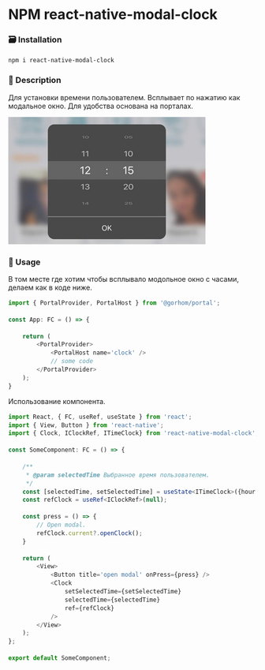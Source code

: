 # NPM react-native-modal-clock

### 🗃️ Installation
`npm i react-native-modal-clock`

### 📑 Description

Для установки времени пользователем. Всплывает по нажатию как модальное окно. Для удобства основана на порталах.

![clock](https://github.com/Kebikov/npm-react-native-modal-clock/blob/main/images/clock.png?raw=true)


### 📖 Usage

В том месте где хотим чтобы всплывало модольное окно с часами, делаем как в коде ниже.
```typescript
import { PortalProvider, PortalHost } from '@gorhom/portal';

const App: FC = () => {

	return (
        <PortalProvider>
            <PortalHost name='clock' />
            // some code
        </PortalProvider>
	);
}
```

Использование компонента.

```typescript
import React, { FC, useRef, useState } from 'react';
import { View, Button } from 'react-native';
import { Clock, IClockRef, ITimeClock} from 'react-native-modal-clock';

const SomeComponent: FC = () => {

    /**
     * @param selectedTime Выбранное время пользователем.
     */
    const [selectedTime, setSelectedTime] = useState<ITimeClock>({hour: '14', minute: '15'});
    const refClock = useRef<IClockRef>(null);

    const press = () => {
        // Open modal.
        refClock.current?.openClock();
    }

    return (
        <View>
            <Button title='open modal' onPress={press} />
            <Clock 
                setSelectedTime={setSelectedTime} 
                selectedTime={selectedTime} 
                ref={refClock} 
            />
        </View>
    );
};

export default SomeComponent;
```